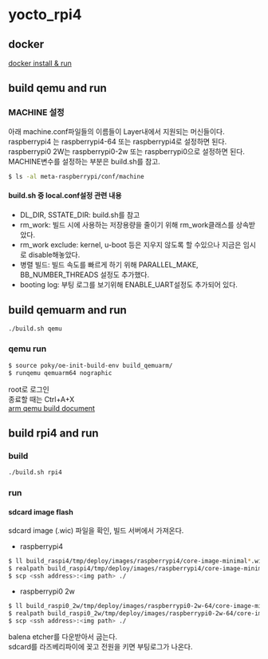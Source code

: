 # yocto_rpi4
## docker
[docker install & run](./docker/README.md)

## build qemu and run
### MACHINE 설정
아래 machine.conf파일들의 이름들이 Layer내에서 지원되는 머신들이다.  
raspberrypi4 는 raspberrypi4-64 또는 raspberrypi4로 설정하면 된다.  
raspberrypi0 2W는 raspberrypi0-2w 또는 raspberrypi0으로 설정하면 된다.  
MACHINE변수를 설정하는 부분은 build.sh를 참고.  
~~~bash
$ ls -al meta-raspberrypi/conf/machine
~~~

#### build.sh 중 local.conf설정 관련 내용
 - DL_DIR, SSTATE_DIR: build.sh를 참고  
 - rm_work: 빌드 시에 사용하는 저장용량을 줄이기 위해 rm_work클래스를 상속받았다.  
 - rm_work exclude: kernel, u-boot 등은 지우지 않도록 할 수있으나 지금은 임시로 disable해놓았다.  
 - 병렬 빌드: 빌드 속도를 빠르게 하기 위해 PARALLEL_MAKE, BB_NUMBER_THREADS 설정도 추가했다.  
 - booting log: 부팅 로그를 보기위해 ENABLE_UART설정도 추가되어 있다.  

## build qemuarm and run
~~~bash
./build.sh qemu
~~~

### qemu run
~~~bash
$ source poky/oe-init-build-env build_qemuarm/
$ runqemu qemuarm64 nographic
~~~

root로 로그인  
종료할 때는 Ctrl+A+X  
[arm qemu build document](https://learn.arm.com/learning-paths/embedded-and-microcontrollers/yocto_qemu/yocto_build/)

## build rpi4 and run
### build
~~~bash
./build.sh rpi4
~~~

### run
#### sdcard image flash
sdcard image (.wic) 파일을 확인, 빌드 서버에서 가져온다.  
 - raspberrypi4
~~~bash
$ ll build_raspi4/tmp/deploy/images/raspberrypi4/core-image-minimal*.wic
$ realpath build_raspi4/tmp/deploy/images/raspberrypi4/core-image-minimal*.wic
$ scp <ssh address>:<img path> ./
~~~

 - raspberrypi0 2w
~~~bash
$ ll build_raspi0_2w/tmp/deploy/images/raspberrypi0-2w-64/core-image-minimal*.wic
$ realpath build_raspi0_2w/tmp/deploy/images/raspberrypi0-2w-64/core-image-minimal*.wic
$ scp <ssh address>:<img path> ./
~~~

balena etcher를 다운받아서 굽는다.  
sdcard를 라즈베리파이에 꽂고 전원을 키면 부팅로그가 나온다.  

